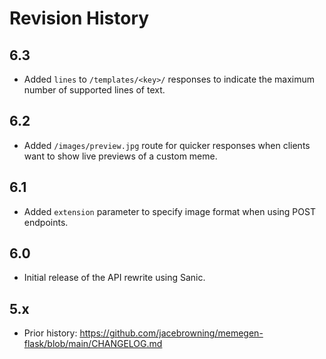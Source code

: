 # Revision History

## 6.3

- Added `lines` to `/templates/<key>/` responses to indicate the maximum number of supported lines of text.

## 6.2

- Added `/images/preview.jpg` route for quicker responses when clients want to show live previews of a custom meme.

## 6.1

- Added `extension` parameter to specify image format when using POST endpoints.

## 6.0

- Initial release of the API rewrite using Sanic.

## 5.x

- Prior history: https://github.com/jacebrowning/memegen-flask/blob/main/CHANGELOG.md
